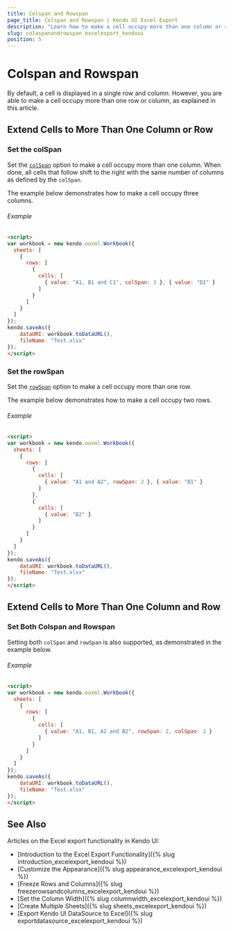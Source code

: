 ```yaml
---
title: Colspan and Rowspan
page_title: Colspan and Rowspan | Kendo UI Excel Export
description: "Learn how to make a cell occupy more than one column or row when exporting a Kendo UI component to Excel."
slug: colaspanandrowspan_excelexport_kendoui
position: 5
---
```


# Colspan and Rowspan

By default, a cell is displayed in a single row and column. However, you are able to make a cell occupy more than one row or column, as explained in this article.

## Extend Cells to More Than One Column or Row

### Set the colSpan

Set the [`colSpan`](/api/javascript/ooxml/workbook/configuration/sheets.rows.cells.colspan) option to make a cell occupy more than one column. When done, all cells that follow shift to the right with the same number of columns as defined by the `colSpan`.

The example below demonstrates how to make a cell occupy three columns.

###### Example

```html
<script>
var workbook = new kendo.ooxml.Workbook({
  sheets: [
    {
      rows: [
        {
          cells: [
            { value: "A1, B1 and C1", colSpan: 3 }, { value: "D1" }
          ]
        }
      ]
    }
  ]
});
kendo.saveAs({
    dataURI: workbook.toDataURL(),
    fileName: "Test.xlsx"
});
</script>
```

### Set the rowSpan

Set the [`rowSpan`](/api/javascript/ooxml/workbook/configuration/sheets.rows.cells.rowspan) option to make a cell occupy more than one row.

The example below demonstrates how to make a cell occupy two rows.

###### Example

```html
<script>
var workbook = new kendo.ooxml.Workbook({
  sheets: [
    {
      rows: [
        {
          cells: [
            { value: "A1 and A2", rowSpan: 2 }, { value: "B1" }
          ]
        },
        {
          cells: [
            { value: "B2" }
          ]
        }
      ]
    }
  ]
});
kendo.saveAs({
    dataURI: workbook.toDataURL(),
    fileName: "Test.xlsx"
});
</script>
```

## Extend Cells to More Than One Column and Row

### Set Both Colspan and Rowspan

Setting both `colSpan` and `rowSpan` is also supported, as demonstrated in the example below.

###### Example

```html
<script>
var workbook = new kendo.ooxml.Workbook({
  sheets: [
    {
      rows: [
        {
          cells: [
            { value: "A1, B1, A2 and B2", rowSpan: 2, colSpan: 2 }
          ]
        }
      ]
    }
  ]
});
kendo.saveAs({
    dataURI: workbook.toDataURL(),
    fileName: "Test.xlsx"
});
</script>
```

## See Also

Articles on the Excel export functionality in Kendo UI:

* [Introduction to the Excel Export Functionality]({% slug introduction_excelexport_kendoui %})
* [Customize the Appearance]({% slug appearance_excelexport_kendoui %})
* [Freeze Rows and Columns]({% slug freezerowsandcolumns_excelexport_kendoui %})
* [Set the Column Width]({% slug columnwidth_excelexport_kendoui %})
* [Create Multiple Sheets]({% slug sheets_excelexport_kendoui %})
* [Export Kendo UI DataSource to Excel]({% slug exportdatasource_excelexport_kendoui %})
